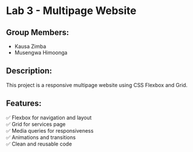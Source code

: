 # Lab 3 - Multipage Website

## Group Members:
- Kausa Zimba
- Musengwa Himoonga

## Description:
This project is a responsive multipage website using CSS Flexbox and Grid.

## Features:
✅ Flexbox for navigation and layout  
✅ Grid for services page  
✅ Media queries for responsiveness  
✅ Animations and transitions  
✅ Clean and reusable code  
